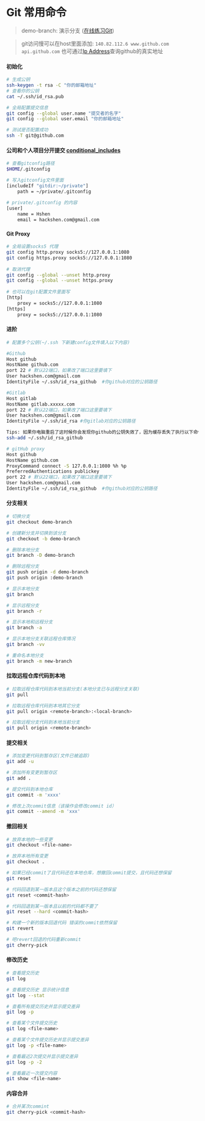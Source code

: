 # Git 常用命令

> demo-branch: 演示分支 ([在线练习Git](https://learngitbranching.js.org/))

> git访问慢可以在host里面添加: `140.82.112.6 www.github.com  api.github.com` 也可通过[Ip Address](https://www.ipaddress.com/)查询github的真实地址


#### 初始化
```bash
# 生成公钥
ssh-keygen -t rsa -C "你的邮箱地址"
# 查看你的公钥
cat ~/.ssh/id_rsa.pub

# 全局配置提交信息
git config --global user.name "提交者的名字"
git config --global user.email "你的邮箱地址"

# 测试是否配置成功
ssh -T git@github.com
```

#### 公司和个人项目分开提交 [conditional_includes](https://git-scm.com/docs/git-config#_conditional_includes)
```bash
# 查看gitconfig路径
$HOME/.gitconfig

# 写入gitconfig文件里面
[includeIf "gitdir:~/private"]
	path = ~/private/.gitconfig
	
# private/.gitconfig 的内容
[user]
    name = Hshen
    email = hackshen.com@gmail.com
```

#### Git Proxy
```bash
# 全局设置socks5 代理
git config http.proxy socks5://127.0.0.1:1080
git config https.proxy socks5://127.0.0.1:1080
 
# 取消代理
git config --global --unset http.proxy
git config --global --unset https.proxy
 
# 也可以在git配置文件里面写
[http]
    proxy = socks5://127.0.0.1:1080
[https]
    proxy = socks5://127.0.0.1:1080
```

#### 进阶
```bash
# 配置多个公钥(~/.ssh 下新建config文件填入以下内容)

#Github
Host github
HostName github.com
port 22 # 默认22端口，如果改了端口这里要填下
User hackshen.com@gmail.com
IdentityFile ~/.ssh/id_rsa_github  #你github对应的公钥路径

#Gitlab
Host gitlab
HostName gitlab.xxxxx.com
port 22 # 默认22端口，如果改了端口这里要填下
User hackshen.com@gmail.com
IdentityFile ~/.ssh/id_rsa #你gitlab对应的公钥路径

Tips: 如果你电脑重启了这时候你会发现你github的公钥失效了，因为缓存丢失了执行以下命令即可
ssh-add ~/.ssh/id_rsa_github

# gitHub proxy
Host github
HostName github.com
ProxyCommand connect -S 127.0.0.1:1080 %h %p
PreferredAuthentications publickey
port 22 # 默认22端口，如果改了端口这里要填下
User hackshen.com@gmail.com
IdentityFile ~/.ssh/id_rsa_github  #你github对应的公钥路径
```
#### 分支相关

```bash
# 切换分支
git checkout demo-branch

# 创建新分支并切换到该分支
git checkout -b demo-branch

# 删除本地分支
git branch -D demo-branch 

# 删除远程分支
git push origin -d demo-branch
git push origin :demo-branch

# 显示本地分支
git branch

# 显示远程分支
git branch -r

# 显示本地和远程分支
git branch -a

# 显示本地分支关联远程仓库情况
git branch -vv

# 重命名本地分支
git branch -m new-branch


```
#### 拉取远程仓库代码到本地

```bash
# 拉取远程仓库代码到本地当前分支(本地分支已与远程分支关联)
git pull

# 拉取远程仓库代码到本地其它分支
git pull origin <remote-branch>:<local-branch>

# 拉取远程分支代码到本地当前分支
git pull origin <remote-branch>
```

#### 提交相关

```bash
# 添加变更代码到暂存区(文件已被追踪)
git add -u

# 添加所有变更到暂存区
git add .

# 提交代码到本地仓库
git commit -m 'xxxx'

# 修改上次commit信息（该操作会修改commit id）
git commit --amend -m 'xxx'
```

#### 撤回相关

```bash
# 放弃本地的一些变更
git checkout <file-name>

# 放弃本地所有变更
git checkout .

# 如果已经commit了且代码还在本地仓库，想撤回commit提交，且代码还想保留
git reset

# 代码回退到某一版本且这个版本之前的代码还想保留
git reset <commit-hash>

# 代码回退到某一版本且以前的代码都不要了
git reset --hard <commit-hash>

# 构建一个新的版本回退代码 错误的commit依然保留
git revert

# 吧revert回退的代码重新commit
git cherry-pick 
```

#### 修改历史

```bash
# 查看提交历史
git log

# 查看提交历史 显示统计信息
git log --stat

# 查看所有提交历史并显示提交差异
git log -p

# 查看某个文件提交历史
git log <file-name>

# 查看某个文件提交历史并显示提交差异
git log -p <file-name>

# 查看最近2次提交并显示提交差异
git log -p -2

# 查看最近一次提交内容
git show <file-name>
```

#### 内容合并

```bash
# 合并某次commint
git cherry-pick <commit-hash>
```
